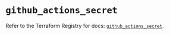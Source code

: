 # `github_actions_secret`

Refer to the Terraform Registry for docs: [`github_actions_secret`](https://registry.terraform.io/providers/integrations/github/6.2.1/docs/resources/actions_secret).
